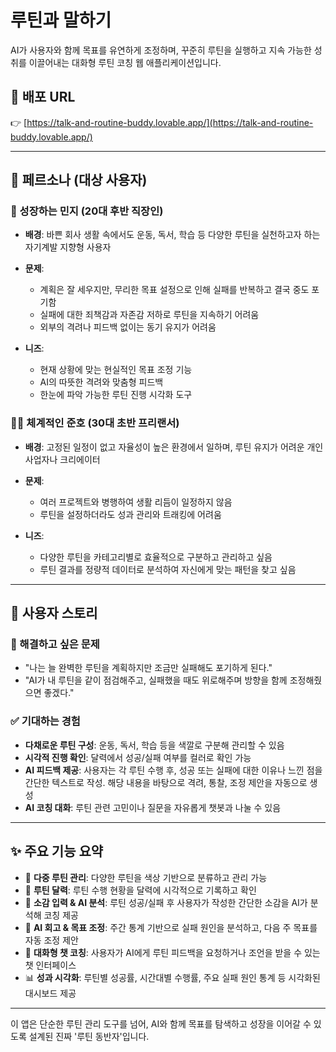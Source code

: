 # 루틴과 말하기

AI가 사용자와 함께 목표를 유연하게 조정하며, 꾸준히 루틴을 실행하고 지속 가능한 성취를 이끌어내는 대화형 루틴 코칭 웹 애플리케이션입니다.

## 🚀 배포 URL

👉 [https://talk-and-routine-buddy.lovable.app/](https://talk-and-routine-buddy.lovable.app/)

---

## 👥 페르소나 (대상 사용자)

### 👩 성장하는 민지 (20대 후반 직장인)

* **배경**: 바쁜 회사 생활 속에서도 운동, 독서, 학습 등 다양한 루틴을 실천하고자 하는 자기계발 지향형 사용자
* **문제**:

  * 계획은 잘 세우지만, 무리한 목표 설정으로 인해 실패를 반복하고 결국 중도 포기함
  * 실패에 대한 죄책감과 자존감 저하로 루틴을 지속하기 어려움
  * 외부의 격려나 피드백 없이는 동기 유지가 어려움
* **니즈**:

  * 현재 상황에 맞는 현실적인 목표 조정 기능
  * AI의 따뜻한 격려와 맞춤형 피드백
  * 한눈에 파악 가능한 루틴 진행 시각화 도구

### 👨‍💻 체계적인 준호 (30대 초반 프리랜서)

* **배경**: 고정된 일정이 없고 자율성이 높은 환경에서 일하며, 루틴 유지가 어려운 개인사업자나 크리에이터
* **문제**:

  * 여러 프로젝트와 병행하여 생활 리듬이 일정하지 않음
  * 루틴을 설정하더라도 성과 관리와 트래킹에 어려움
* **니즈**:

  * 다양한 루틴을 카테고리별로 효율적으로 구분하고 관리하고 싶음
  * 루틴 결과를 정량적 데이터로 분석하여 자신에게 맞는 패턴을 찾고 싶음

---

## 📖 사용자 스토리

### 🎯 해결하고 싶은 문제

* "나는 늘 완벽한 루틴을 계획하지만 조금만 실패해도 포기하게 된다."
* "AI가 내 루틴을 같이 점검해주고, 실패했을 때도 위로해주며 방향을 함께 조정해줬으면 좋겠다."

### ✅ 기대하는 경험

* **다채로운 루틴 구성**: 운동, 독서, 학습 등을 색깔로 구분해 관리할 수 있음
* **시각적 진행 확인**: 달력에서 성공/실패 여부를 컬러로 확인 가능
* **AI 피드백 제공**: 사용자는 각 루틴 수행 후, 성공 또는 실패에 대한 이유나 느낀 점을 간단한 텍스트로 작성. 해당 내용을 바탕으로 격려, 통찰, 조정 제안을 자동으로 생성
* **AI 코칭 대화**: 루틴 관련 고민이나 질문을 자유롭게 챗봇과 나눌 수 있음

---

## ✨ 주요 기능 요약

* 🎨 **다중 루틴 관리**: 다양한 루틴을 색상 기반으로 분류하고 관리 가능
* 📅 **루틴 달력**: 루틴 수행 현황을 달력에 시각적으로 기록하고 확인
* 📝 **소감 입력 & AI 분석**: 루틴 성공/실패 후 사용자가 작성한 간단한 소감을 AI가 분석해 코칭 제공
* 🤖 **AI 회고 & 목표 조정**: 주간 통계 기반으로 실패 원인을 분석하고, 다음 주 목표를 자동 조정 제안
* 💬 **대화형 챗 코칭**: 사용자가 AI에게 루틴 피드백을 요청하거나 조언을 받을 수 있는 챗 인터페이스
* 📊 **성과 시각화**: 루틴별 성공률, 시간대별 수행률, 주요 실패 원인 통계 등 시각화된 대시보드 제공

---

이 앱은 단순한 루틴 관리 도구를 넘어, AI와 함께 목표를 탐색하고 성장을 이어갈 수 있도록 설계된 진짜 '루틴 동반자'입니다.
